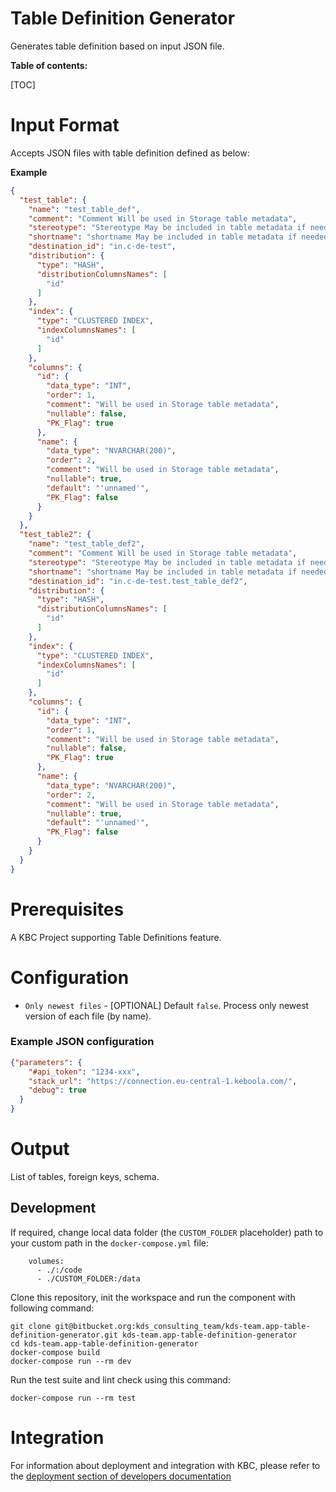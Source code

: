 Table Definition Generator
=============

Generates table definition based on input JSON file.

**Table of contents:**

[TOC]

Input Format
===================

Accepts JSON files with table definition defined as below:

**Example**

```json
{
  "test_table": {
    "name": "test_table_def",
    "comment": "Comment Will be used in Storage table metadata",
    "stereotype": "Stereotype May be included in table metadata if needed.",
    "shortname": "shortname May be included in table metadata if needed.",
    "destination_id": "in.c-de-test",
    "distribution": {
      "type": "HASH",
      "distributionColumnsNames": [
        "id"
      ]
    },
    "index": {
      "type": "CLUSTERED INDEX",
      "indexColumnsNames": [
        "id"
      ]
    },
    "columns": {
      "id": {
        "data_type": "INT",
        "order": 1,
        "comment": "Will be used in Storage table metadata",
        "nullable": false,
        "PK_Flag": true
      },
      "name": {
        "data_type": "NVARCHAR(200)",
        "order": 2,
        "comment": "Will be used in Storage table metadata",
        "nullable": true,
        "default": "'unnamed'",
        "PK_Flag": false
      }
    }
  },
  "test_table2": {
    "name": "test_table_def2",
    "comment": "Comment Will be used in Storage table metadata",
    "stereotype": "Stereotype May be included in table metadata if needed.",
    "shortname": "shortname May be included in table metadata if needed.",
    "destination_id": "in.c-de-test.test_table_def2",
    "distribution": {
      "type": "HASH",
      "distributionColumnsNames": [
        "id"
      ]
    },
    "index": {
      "type": "CLUSTERED INDEX",
      "indexColumnsNames": [
        "id"
      ]
    },
    "columns": {
      "id": {
        "data_type": "INT",
        "order": 1,
        "comment": "Will be used in Storage table metadata",
        "nullable": false,
        "PK_Flag": true
      },
      "name": {
        "data_type": "NVARCHAR(200)",
        "order": 2,
        "comment": "Will be used in Storage table metadata",
        "nullable": true,
        "default": "'unnamed'",
        "PK_Flag": false
      }
    }
  }
}
``` 

Prerequisites
=============

A KBC Project supporting Table Definitions feature.

Configuration
=============

- `Only newest files` - [OPTIONAL] Default `false`. Process only newest version of each file (by name).


### Example JSON configuration

```json
{"parameters": {
    "#api_token": "1234-xxx",
    "stack_url": "https://connection.eu-central-1.keboola.com/",
    "debug": true
  }
}
```

Output
======

List of tables, foreign keys, schema.

Development
-----------

If required, change local data folder (the `CUSTOM_FOLDER` placeholder) path to
your custom path in the `docker-compose.yml` file:

~~~~~~~~~~~~~~~~~~~~~~~~~~~~~~~~~~~~~~~~~~~~~~~~~~~~~~~~~~~~~~~~~~~~~~~~~~~~~~~~
    volumes:
      - ./:/code
      - ./CUSTOM_FOLDER:/data
~~~~~~~~~~~~~~~~~~~~~~~~~~~~~~~~~~~~~~~~~~~~~~~~~~~~~~~~~~~~~~~~~~~~~~~~~~~~~~~~

Clone this repository, init the workspace and run the component with following
command:

~~~~~~~~~~~~~~~~~~~~~~~~~~~~~~~~~~~~~~~~~~~~~~~~~~~~~~~~~~~~~~~~~~~~~~~~~~~~~~~~
git clone git@bitbucket.org:kds_consulting_team/kds-team.app-table-definition-generator.git kds-team.app-table-definition-generator
cd kds-team.app-table-definition-generator
docker-compose build
docker-compose run --rm dev
~~~~~~~~~~~~~~~~~~~~~~~~~~~~~~~~~~~~~~~~~~~~~~~~~~~~~~~~~~~~~~~~~~~~~~~~~~~~~~~~

Run the test suite and lint check using this command:

~~~~~~~~~~~~~~~~~~~~~~~~~~~~~~~~~~~~~~~~~~~~~~~~~~~~~~~~~~~~~~~~~~~~~~~~~~~~~~~~
docker-compose run --rm test
~~~~~~~~~~~~~~~~~~~~~~~~~~~~~~~~~~~~~~~~~~~~~~~~~~~~~~~~~~~~~~~~~~~~~~~~~~~~~~~~

Integration
===========

For information about deployment and integration with KBC, please refer to the
[deployment section of developers
documentation](https://developers.keboola.com/extend/component/deployment/)
